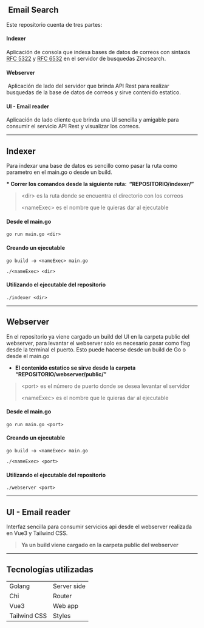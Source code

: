 ##  Email Search

Este repositorio cuenta de tres partes:

#### **Indexer** 

Aplicación de consola que indexa bases de datos de correos con sintaxis [RFC 5322](https://rfc-editor.org/rfc/rfc5322.html) y [RFC 6532](https://rfc-editor.org/rfc/rfc6532.html) en el servidor de busquedas Zincsearch. 

#### **Webserver**

 Aplicación de lado del servidor que brinda API Rest para realizar busquedas de la base de datos de correos y sirve contenido estatico.

#### **UI - Email reader**

Aplicación de lado cliente que brinda una UI sencilla y amigable para consumir el servicio API Rest y visualizar los correos.

---

## Indexer

Para indexar una base de datos es sencillo como pasar la ruta como parametro en el main.go o desde un build.

**\* Correr los comandos desde la siguiente ruta:  “REPOSITORIO/indexer/”** 

> \<dir> es la ruta donde se encuentra el directorio con los correos
> 
> \<nameExec> es el nombre que le quieras dar al ejecutable

#### Desde el main.go 

```plaintext
go run main.go <dir>
```

#### Creando un ejecutable

```plaintext
go build -o <nameExec> main.go

./<nameExec> <dir>
```

#### Utilizando el ejecutable del repositorio

```plaintext
./indexer <dir>
```

---

## Webserver

En el repositorio ya viene cargado un build del UI en la carpeta public del webserver, para levantar el webserver solo es necesario pasar como flag desde la terminal el puerto. Esto puede hacerse desde un build de Go o desde el main.go

*   **El contenido estatico se sirve desde la carpeta “REPOSITORIO/webserver/public/”**

> \<port> es el número de puerto donde se desea levantar el servidor
> 
> \<nameExec> es el nombre que le quieras dar al ejecutable

#### Desde el main.go 

```plaintext
go run main.go <port>
```

#### Creando un ejecutable

```plaintext
go build -o <nameExec> main.go

./<nameExec> <port>
```

#### Utilizando el ejecutable del repositorio

```plaintext
./webserver <port>
```

---

## UI - Email reader

Interfaz sencilla para consumir servicios api desde el webserver realizada en Vue3 y Tailwind CSS. 

> **Ya un build viene cargado en la carpeta public del webserver**

---

## Tecnologías utilizadas

<table><tbody><tr><td>Golang</td><td>Server side</td></tr><tr><td>Chi</td><td>Router</td></tr><tr><td>Vue3</td><td>Web app</td></tr><tr><td>Tailwind CSS</td><td>Styles</td></tr></tbody></table>